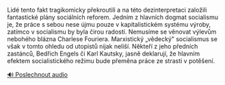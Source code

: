 
Lidé tento fakt tragikomicky překroutili a na této dezinterpretaci založili fantastické plány sociálních reforem. Jedním z hlavních dogmat socialismu je, že práce s sebou nese újmu pouze v kapitalistickém systému výroby, zatímco v socialismu by byla čirou radostí. Nemusíme se věnovat výlevům nebohého blázna Charlese Fouriera. Marxistický „vědecký" socialismus se však v tomto ohledu od utopistů nijak neliší. Někteří z jeho předních zastánců, Bedřich Engels či Karl Kautsky, jasně deklarují, že hlavním efektem socialistického režimu bude přeměna práce ze strasti v potěšení.

[🔊 Poslechnout audio](/data/7-paragraphs/audio/chapter_33/para_005-Lid-tento-fakt-tragikomicky-pekroutili-a-na-tto.mp3)
